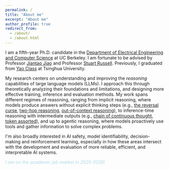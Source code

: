 ```yaml
---
permalink: /
title: "About me"
excerpt: "About me"
author_profile: true
redirect_from: 
  - /about/
  - /about.html
---
```


I am a fifth-year Ph.D. candidate in the [Department of Electrical Engineering and Computer Science](https://eecs.berkeley.edu/) at UC Berkeley. I am fortunate to be advised by Professor [Jiantao Jiao](https://people.eecs.berkeley.edu/~jiantao/) and Professor [Stuart Russell](https://people.eecs.berkeley.edu/~russell/). Previously, I graduated from [Yao Class](https://iiis.tsinghua.edu.cn/en/yaoclass/) at Tsinghua University.

My research centers on understanding and improving the *reasoning* capabilities of large language models (LLMs). I approach this through theoretically analyzing their foundations and limitations, and designing more effective training, inference and evaluation methods. My work spans different regimes of reasoning, ranging from implicit reasoning, where models produce answers without explicit thinking steps (e.g., [the reversal curse](https://arxiv.org/abs/2405.04669), [two-hop reasoning](https://arxiv.org/abs/2502.13913), [out-of-context reasoning](https://arxiv.org/abs/2506.10887)), to inference-time reasoning with intermediate outputs (e.g., [chain of continuous thought](https://arxiv.org/abs/2505.12514), [token assorted](https://arxiv.org/abs/2502.03275)), and up to agentic reasoning, where models proactively use tools and gather information to solve complex problems. 

I'm also broadly interested in AI safety, model identifiability, decision-making and reinforcement learning, especially in how these areas intersect with the development and evaluation of more reliable, efficient, and interpretable AI systems.

<span style="color:#ADD8E6;">*I am on the academic job market in 2025-2026!*</span>